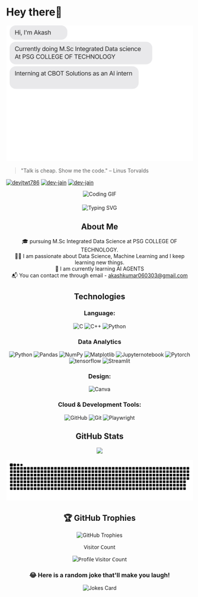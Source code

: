 # Hey there👋
![](chat.svg)

> "Talk is cheap. Show me the code." – Linus Torvalds


<p align="left">
<a href="https://x.com/akashhh_kumar_" target="blank"><img align="center" src="https://raw.githubusercontent.com/rahuldkjain/github-profile-readme-generator/master/src/images/icons/Social/twitter.svg" alt="devjtwt786" height="30" width="40" /></a>
<a href="https://www.linkedin.com/in/akashkumar9791303028/" target="blank"><img align="center" src="https://raw.githubusercontent.com/rahuldkjain/github-profile-readme-generator/master/src/images/icons/Social/linked-in-alt.svg" alt="dev-jain" height="30" width="40" /></a>
<a href="https://www.instagram.com/akashhh_kumar_/" target="blank"><img align="center" src="https://static.vecteezy.com/system/resources/previews/023/986/555/original/instagram-logo-instagram-logo-transparent-instagram-icon-transparent-free-free-png.png" alt="dev-jain" height="40" width="40" /></a>
</a>
<div align="center">
  <img src="https://media.giphy.com/media/13HgwGsXF0aiGY/giphy.gif" alt="Coding GIF" width="200"/>
</div>

<div align="center" style="margin-top: 20px;">
  <img src="https://readme-typing-svg.demolab.com?font=Fira+Code&size=22&pause=1000&color=F7DF1E&center=true&vCenter=true&width=435&lines=Passionate+About+Code;Always+Learning;Keep+Calm+and+Code+On" alt="Typing SVG" />
</div>
<div align="center">

</p>




## About Me
🎓 pursuing M.Sc Integrated Data Science at PSG COLLEGE OF TECHNOLOGY.<br/>
👨‍💻 I am passionate about Data Science, Machine Learning and I keep learning new things.</br>
📖 I am currently learning AI AGENTS <br/>
📬 You can contact me through email - akashkumar060303@gmail.com

## Technologies
### Language:
![C](https://img.shields.io/badge/c-%2300599C.svg?style=for-the-badge&logo=c&logoColor=white)
![C++](https://img.shields.io/badge/c++-%2300599C.svg?style=for-the-badge&logo=c%2B%2B&logoColor=white)
![Python](https://img.shields.io/badge/python-3670A0?style=for-the-badge&logo=python&logoColor=ffdd54)

###  Data Analytics
<p>
  <img src="https://img.shields.io/badge/Python-%233776AB.svg?style=flat&logo=python&logoColor=white" alt="Python" />
  <img src="https://img.shields.io/badge/Pandas-%23150458.svg?style=flat&logo=pandas&logoColor=white" alt="Pandas" />
  <img src="https://img.shields.io/badge/NumPy-%23013243.svg?style=flat&logo=numpy&logoColor=white" alt="NumPy" />
  <img src="https://img.shields.io/badge/Matplotlib-%2344A833.svg?style=flat&logo=plotly&logoColor=white" alt="Matplotlib" />
  <img src="https://img.shields.io/badge/Jupyter-Lab-F37626.svg?style=flat&logo=Jupyter" alt="Jupyternotebook" />
  <img src="https://img.shields.io/badge/PyTorch-1.6.0-EE4C2C.svg?style=flat&logo=pytorch" alt="Pytorch" />
  <img src="https://img.shields.io/badge/TensorFlow-1.12-FF6F00.svg?style=flat&logo=tensorflow" alt="tensorflow" />
  <img src="https://img.shields.io/badge/Streamlit-1.2.0-FF4B4B.svg?style=flat&logo=Streamlit&logoColor=white" alt="Streamlit" />
</p>


### Design:
![Canva](https://img.shields.io/badge/Canva-%2300C4CC.svg?style=for-the-badge&logo=Canva&logoColor=white)

### Cloud & Development Tools:
![GitHub](https://img.shields.io/badge/github-%23121011.svg?style=for-the-badge&logo=github&logoColor=white)
![Git](https://img.shields.io/badge/git-%23F05033.svg?style=for-the-badge&logo=git&logoColor=white)
![Playwright](https://img.shields.io/badge/Playwright-2b3137?style=for-the-badge&logo=playwright&logoColor=45ba4b)






## GitHub Stats

<p align="center">
	
  <img width="48%" src="https://github-readme-stats.vercel.app/api?username=Akash-Kumar-A&show_icons=true&theme=calm" />
</p>

[![github contribution grid snake animation](https://raw.githubusercontent.com/Brainhub24/Brainhub24/main/github-contribution-grid-snake.svg)](https://github.com/Brainhub24)

## 🏆 GitHub Trophies
<div align="center">
  <img src="https://github-profile-trophy.vercel.app/?username=Akash-Kumar-A&theme=radical" alt="GitHub Trophies" />
</div>


<div align="center" style="font-family: 'Segoe UI', Tahoma, Geneva, Verdana, sans-serif;">
  <p>Visitor Count</p>
  <img src="https://profile-counter.glitch.me/Akash-Kumar-A/count.svg" alt="Profile Visitor Count" />
</div>


### 😂 Here is a random joke that'll make you laugh!
![Jokes Card](https://readme-jokes.vercel.app/api)










